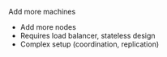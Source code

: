 Add more machines
- Add more nodes
- Requires load balancer, stateless design
- Complex setup (coordination, replication)